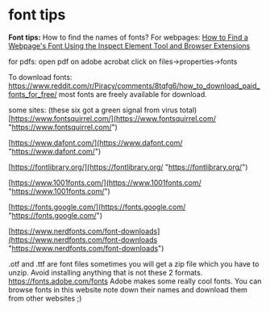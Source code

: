 # font tips

**Font tips:** How to find the names of fonts?
For webpages: [How to Find a Webpage's Font Using the Inspect Element Tool and Browser Extensions](https://www.makeuseof.com/how-to-find-webpages-font-inspect-element-tool-browser-extensions/ "https://www.makeuseof.com/how-to-find-webpages-font-inspect-element-tool-browser-extensions/") 

for pdfs: open pdf on adobe acrobat click on files->properties->fonts

To download fonts: https://www.reddit.com/r/Piracy/comments/8tqfg6/how_to_download_paid_fonts_for_free/ most fonts are freely available for download. 

some sites: (these six got a green signal from virus total) 
[https://www.fontsquirrel.com/](https://www.fontsquirrel.com/ "https://www.fontsquirrel.com/") 

[https://www.dafont.com/](https://www.dafont.com/ "https://www.dafont.com/") 

[https://fontlibrary.org/](https://fontlibrary.org/ "https://fontlibrary.org/") 

[https://www.1001fonts.com/](https://www.1001fonts.com/ "https://www.1001fonts.com/") 

[https://fonts.google.com/](https://fonts.google.com/ "https://fonts.google.com/") 

[https://www.nerdfonts.com/font-downloads](https://www.nerdfonts.com/font-downloads "https://www.nerdfonts.com/font-downloads")

.otf and .ttf are font files sometimes you will get a zip file which you have to unzip. Avoid installing anything that is not these 2 formats. https://fonts.adobe.com/fonts Adobe makes some really cool fonts. You can browse fonts in this website note down their names and download them from other websites ;)
